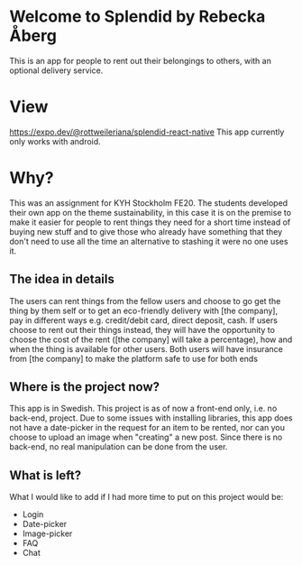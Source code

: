 # Welcome to Splendid by Rebecka Åberg

This is an app for people to rent out their belongings to others, with an optional delivery service.

# View

https://expo.dev/@rottweileriana/splendid-react-native
This app currently only works with android.

# Why?

This was an assignment for KYH Stockholm FE20. The students developed their own app on the theme sustainability, in this case it is on the premise to make it easier for people to rent things they need for a short time instead of buying new stuff and to give those who already have something that they don't need to use all the time an alternative to stashing it were no one uses it.

## The idea in details

The users can rent things from the fellow users and choose to go get the thing by them self or to get an eco-friendly delivery with [the company], pay in different ways e.g. credit/debit card, direct deposit, cash.
If users choose to rent out their things instead, they will have the opportunity to choose the cost of the rent ([the company] will take a percentage), how and when the thing is available for other users.
Both users will have insurance from [the company] to make the platform safe to use for both ends

## Where is the project now?

This app is in Swedish. This project is as of now a front-end only, i.e. no back-end, project. Due to some issues with installing libraries, this app does not have a date-picker in the request for an item to be rented, nor can you choose to upload an image when "creating" a new post. Since there is no back-end, no real manipulation can be done from the user.

## What is left?

What I would like to add if I had more time to put on this project would be:

- Login
- Date-picker
- Image-picker
- FAQ
- Chat

